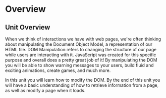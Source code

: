 # Overview

## Unit Overview

When we think of interactions we have with web pages, we're often thinking about manipulating the Document Object Model, a representation of our HTML file. DOM Manipulation refers to changing the structure of our page while users are interacting with it. JavaScript was created for this specific purpose and overall does a pretty great job of it! By manipulating the DOM you will be able to show warning messages to your users, build fluid and exciting animations, create games, and much more.

In this unit you will learn how to modify the DOM. By the end of this unit you will have a basic understanding of how to retrieve information from a page, as well as modify a page when it loads.
